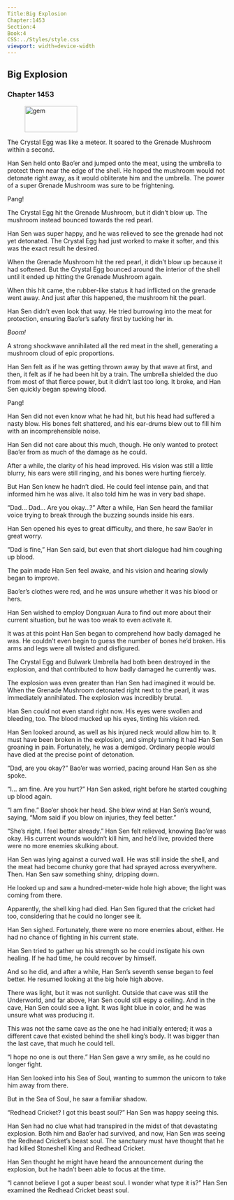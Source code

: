 ```yaml
---
Title:Big Explosion 
Chapter:1453 
Section:4 
Book:4 
CSS:../Styles/style.css 
viewport: width=device-width
---
```

  
## Big Explosion
### Chapter 1453
  
<figure>
	<img src="../Images/gem.gif" alt="gem" id="gem" width="120" height="60" />
</figure>
  

  
The Crystal Egg was like a meteor. It soared to the Grenade Mushroom within a second.

Han Sen held onto Bao’er and jumped onto the meat, using the umbrella to protect them near the edge of the shell. He hoped the mushroom would not detonate right away, as it would obliterate him and the umbrella. The power of a super Grenade Mushroom was sure to be frightening.

Pang!

The Crystal Egg hit the Grenade Mushroom, but it didn’t blow up. The mushroom instead bounced towards the red pearl.

Han Sen was super happy, and he was relieved to see the grenade had not yet detonated. The Crystal Egg had just worked to make it softer, and this was the exact result he desired.

When the Grenade Mushroom hit the red pearl, it didn’t blow up because it had softened. But the Crystal Egg bounced around the interior of the shell until it ended up hitting the Grenade Mushroom again.

When this hit came, the rubber-like status it had inflicted on the grenade went away. And just after this happened, the mushroom hit the pearl.

Han Sen didn’t even look that way. He tried burrowing into the meat for protection, ensuring Bao’er’s safety first by tucking her in.

*Boom!*

A strong shockwave annihilated all the red meat in the shell, generating a mushroom cloud of epic proportions.

Han Sen felt as if he was getting thrown away by that wave at first, and then, it felt as if he had been hit by a train. The umbrella shielded the duo from most of that fierce power, but it didn’t last too long. It broke, and Han Sen quickly began spewing blood.

Pang!

Han Sen did not even know what he had hit, but his head had suffered a nasty blow. His bones felt shattered, and his ear-drums blew out to fill him with an incomprehensible noise.

Han Sen did not care about this much, though. He only wanted to protect Bao’er from as much of the damage as he could.

After a while, the clarity of his head improved. His vision was still a little blurry, his ears were still ringing, and his bones were hurting fiercely.

But Han Sen knew he hadn’t died. He could feel intense pain, and that informed him he was alive. It also told him he was in very bad shape.

“Dad… Dad… Are you okay…?” After a while, Han Sen heard the familiar voice trying to break through the buzzing sounds inside his ears.

Han Sen opened his eyes to great difficulty, and there, he saw Bao’er in great worry.

“Dad is fine,” Han Sen said, but even that short dialogue had him coughing up blood.

The pain made Han Sen feel awake, and his vision and hearing slowly began to improve.

Bao’er’s clothes were red, and he was unsure whether it was his blood or hers.

Han Sen wished to employ Dongxuan Aura to find out more about their current situation, but he was too weak to even activate it.

It was at this point Han Sen began to comprehend how badly damaged he was. He couldn’t even begin to guess the number of bones he’d broken. His arms and legs were all twisted and disfigured.

The Crystal Egg and Bulwark Umbrella had both been destroyed in the explosion, and that contributed to how badly damaged he currently was.

The explosion was even greater than Han Sen had imagined it would be. When the Grenade Mushroom detonated right next to the pearl, it was immediately annihilated. The explosion was incredibly brutal.

Han Sen could not even stand right now. His eyes were swollen and bleeding, too. The blood mucked up his eyes, tinting his vision red.

Han Sen looked around, as well as his injured neck would allow him to. It must have been broken in the explosion, and simply turning it had Han Sen groaning in pain. Fortunately, he was a demigod. Ordinary people would have died at the precise point of detonation.

“Dad, are you okay?” Bao’er was worried, pacing around Han Sen as she spoke.

“I… am fine. Are you hurt?” Han Sen asked, right before he started coughing up blood again.

“I am fine.” Bao’er shook her head. She blew wind at Han Sen’s wound, saying, “Mom said if you blow on injuries, they feel better.”

“She’s right. I feel better already.” Han Sen felt relieved, knowing Bao’er was okay. His current wounds wouldn’t kill him, and he’d live, provided there were no more enemies skulking about.

Han Sen was lying against a curved wall. He was still inside the shell, and the meat had become chunky gore that had sprayed across everywhere. Then. Han Sen saw something shiny, dripping down.

He looked up and saw a hundred-meter-wide hole high above; the light was coming from there.

Apparently, the shell king had died. Han Sen figured that the cricket had too, considering that he could no longer see it.

Han Sen sighed. Fortunately, there were no more enemies about, either. He had no chance of fighting in his current state.

Han Sen tried to gather up his strength so he could instigate his own healing. If he had time, he could recover by himself.

And so he did, and after a while, Han Sen’s seventh sense began to feel better. He resumed looking at the big hole high above.

There was light, but it was not sunlight. Outside that cave was still the Underworld, and far above, Han Sen could still espy a ceiling. And in the cave, Han Sen could see a light. It was light blue in color, and he was unsure what was producing it.

This was not the same cave as the one he had initially entered; it was a different cave that existed behind the shell king’s body. It was bigger than the last cave, that much he could tell.

“I hope no one is out there.” Han Sen gave a wry smile, as he could no longer fight.

Han Sen looked into his Sea of Soul, wanting to summon the unicorn to take him away from there.

But in the Sea of Soul, he saw a familiar shadow.

“Redhead Cricket? I got this beast soul?” Han Sen was happy seeing this.

Han Sen had no clue what had transpired in the midst of that devastating explosion. Both him and Bao’er had survived, and now, Han Sen was seeing the Redhead Cricket’s beast soul. The sanctuary must have thought that he had killed Stoneshell King and Redhead Cricket.

Han Sen thought he might have heard the announcement during the explosion, but he hadn’t been able to focus at the time.

“I cannot believe I got a super beast soul. I wonder what type it is?” Han Sen examined the Redhead Cricket beast soul.